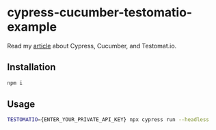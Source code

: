 # cypress-cucumber-testomatio-example

Read my [article](https://elaichenkov.medium.com/manage-your-cypress-tests-along-with-manual-ones-with-testomat-io-like-a-pro-670186373300) about Cypress, Cucumber, and Testomat.io.

## Installation

```bash
npm i
```

## Usage

```bash
TESTOMATIO={ENTER_YOUR_PRIVATE_API_KEY} npx cypress run --headless
```
